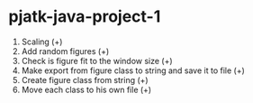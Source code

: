 # pjatk-java-project-1

1. Scaling (+)
2. Add random figures (+)
3. Check is figure fit to the window size (+)
4. Make export from figure class to string and save it to file (+)
5. Create figure class from string (+)
6. Move each class to his own file (+)
